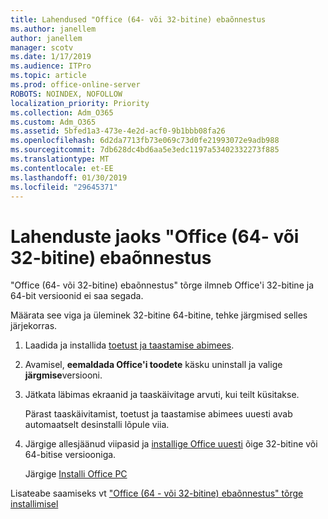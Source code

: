 ```yaml
---
title: Lahendused "Office (64- või 32-bitine) ebaõnnestus
ms.author: janellem
author: janellem
manager: scotv
ms.date: 1/17/2019
ms.audience: ITPro
ms.topic: article
ms.prod: office-online-server
ROBOTS: NOINDEX, NOFOLLOW
localization_priority: Priority
ms.collection: Adm_O365
ms.custom: Adm_O365
ms.assetid: 5bfed1a3-473e-4e2d-acf0-9b1bbb08fa26
ms.openlocfilehash: 6d2da7713fb73e069c73d0fe21993072e9adb988
ms.sourcegitcommit: 7db628dc4bd6aa5e3edc1197a53402332273f885
ms.translationtype: MT
ms.contentlocale: et-EE
ms.lasthandoff: 01/30/2019
ms.locfileid: "29645371"
---
```

# <a name="solutions-for-office-64-bit-or-32-bit-couldnt-be-installed"></a>Lahenduste jaoks "Office (64- või 32-bitine) ebaõnnestus



"Office (64- või 32-bitine) ebaõnnestus" tõrge ilmneb Office'i 32-bitine ja 64-bit versioonid ei saa segada.
  
Määrata see viga ja üleminek 32-bitine 64-bitine, tehke järgmised selles järjekorras.
  
1. Laadida ja installida [toetust ja taastamise abimees](https://aka.ms/SARA-OfficeUninstall-Alchemy).
    
1. Avamisel, **eemaldada Office'i toodete** käsku uninstall ja valige **järgmise**versiooni. 
    
2. Jätkata läbimas ekraanid ja taaskäivitage arvuti, kui teilt küsitakse.
    
    Pärast taaskäivitamist, toetust ja taastamise abimees uuesti avab automaatselt desinstalli lõpule viia.
    
3. Järgige allesjäänud viipasid ja [installige Office uuesti](https://portal.office.com/OLS/MySoftware.aspx) õige 32-bitine või 64-bitise versiooniga. 
    
    Järgige [Installi Office PC](https://support.office.com/article/4414eaaf-0478-48be-9c42-23adc4716658?wt.mc_id=Alchemy_ClientDIA)
    
Lisateabe saamiseks vt ["Office (64 - või 32-bitine) ebaõnnestus" tõrge installimisel](https://support.office.com/article/2e2dc9e5-3eb0-420c-862a-ab085b38597f?wt.mc_id=Alchemy_ClientDIA)
  

